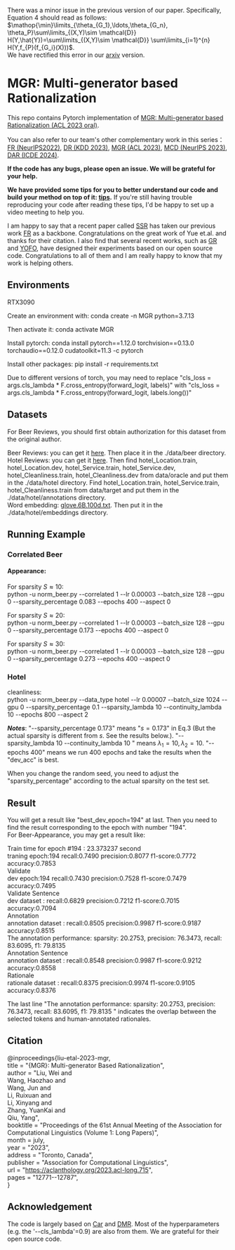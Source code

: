 There was a minor issue in the previous version of our paper. Specifically, Equation 4 should read as follows: $\mathop{\min}\limits_{\theta_{G_1},\ldots,\theta_{G_n}, \theta_P}\sum\limits_{(X,Y)\sim \mathcal{D}} H(Y,\hat{Y})=\sum\limits_{(X,Y)\sim \mathcal{D}} \sum\limits_{i=1}^{n} H(Y,f_{P}(f_{G_i}(X)))$.  
We have rectified this error in our [arxiv](https://arxiv.org/abs/2305.04492) version.

# MGR: Multi-generator based Rationalization   
This repo contains Pytorch implementation of [MGR: Multi-generator based Rationalization  (ACL 2023 oral)](https://github.com/jugechengzi/Rationalization-MGR/blob/main/acl2023.pdf).  

You can also refer to our team's other complementary work in this series：[FR (NeurIPS2022)](https://arxiv.org/abs/2209.08285), [DR (KDD 2023)](https://dl.acm.org/doi/abs/10.1145/3580305.3599299), [MGR (ACL 2023)](https://arxiv.org/abs/2305.04492), [MCD (NeurIPS 2023)](https://arxiv.org/abs/2309.13391), [DAR (ICDE 2024)](https://arxiv.org/abs/2312.04103).

**If the code has any bugs, please open an issue. We will be grateful for your help.**

**We have provided some tips for you to better understand our code and build your method on top of it: [tips](https://github.com/jugechengzi/Rationalization-MGR/blob/main/tips.pdf).** If you're still having trouble reproducing your code after reading these tips, I'd be happy to set up a video meeting to help you.

I am happy to say that a recent paper called [SSR](https://arxiv.org/abs/2403.07955) has taken our previous work [FR](https://github.com/jugechengzi/FR) as a backbone. Congratulations on the great work of Yue et.al. and thanks for their citation. I also find that several recent works, such as [GR](https://ojs.aaai.org/index.php/AAAI/article/download/29783/31352) and [YOFO](https://arxiv.org/abs/2311.02344), have designed their experiments based on our open source code. Congratulations to all of them and I am really happy to know that my work is helping others.



## Environments
RTX3090

Create an environment with: conda create -n MGR python=3.7.13

Then activate it: conda activate MGR

Install pytorch: conda install pytorch==1.12.0 torchvision==0.13.0 torchaudio==0.12.0 cudatoolkit=11.3 -c pytorch

Install other packages: pip install -r requirements.txt


Due to different versions of torch, you may need to replace "cls_loss = args.cls_lambda * F.cross_entropy(forward_logit, labels)" with "cls_loss = args.cls_lambda * F.cross_entropy(forward_logit, labels.long())"



## Datasets  
For Beer Reviews, you should first obtain authorization for this dataset from the original author.
 
Beer Reviews: you can get it [here](http://people.csail.mit.edu/taolei/beer/). Then place it in the ./data/beer directory.  
Hotel Reviews: you can get it [here](https://people.csail.mit.edu/yujia/files/r2a/data.zip). 
Then  find hotel_Location.train, hotel_Location.dev, hotel_Service.train, hotel_Service.dev, hotel_Cleanliness.train, hotel_Cleanliness.dev from data/oracle and put them in the ./data/hotel directory. 
Find hotel_Location.train, hotel_Service.train, hotel_Cleanliness.train from data/target and put them in the ./data/hotel/annotations directory.  
Word embedding: [glove.6B.100d.txt](https://nlp.stanford.edu/projects/glove/). Then put it in the ./data/hotel/embeddings directory.


## Running Example  
### Correlated Beer
#### Appearance:  
For sparsity $S\approx 10$:   
python -u norm_beer.py --correlated 1 --lr 0.00003 --batch_size 128 --gpu 0 --sparsity_percentage 0.083 --epochs 400 --aspect 0

For sparsity $S\approx 20$:   
python -u norm_beer.py --correlated 1 --lr 0.00003 --batch_size 128 --gpu 0 --sparsity_percentage 0.173 --epochs 400 --aspect 0

For sparsity $S\approx 30$:   
python -u norm_beer.py --correlated 1 --lr 0.00003 --batch_size 128 --gpu 0 --sparsity_percentage 0.273 --epochs 400 --aspect 0 

### Hotel  
cleanliness:  
python -u norm_beer.py --data_type hotel --lr 0.00007 --batch_size 1024 --gpu 0 --sparsity_percentage 0.1 --sparsity_lambda 10 --continuity_lambda 10 --epochs 800 --aspect 2


**_Notes_**: "--sparsity_percentage 0.173" means "$s=0.173$" in Eq.3 (But the actual sparsity is different from $s$. See the results below.). "--sparsity_lambda 10 --continuity_lambda 10 " means $\lambda_1=10, \lambda_2=10$. "--epochs 400" means we run 400 epochs and take the results when the "dev_acc" is best.  

When you change the random seed, you need to adjust the "sparsity_percentage" according to the actual sparsity on the test set.



## Result
You will get a result like "best_dev_epoch=194" at last. Then you need to find the result corresponding to the epoch with number "194".  
For Beer-Appearance, you may get a result like:  

Train time for epoch #194 : 23.373237 second  
traning epoch:194 recall:0.7490 precision:0.8077 f1-score:0.7772 accuracy:0.7853  
Validate  
dev epoch:194 recall:0.7430 precision:0.7528 f1-score:0.7479 accuracy:0.7495  
Validate Sentence  
dev dataset : recall:0.6829 precision:0.7212 f1-score:0.7015 accuracy:0.7094  
Annotation  
annotation dataset : recall:0.8505 precision:0.9987 f1-score:0.9187 accuracy:0.8515  
The annotation performance: sparsity: 20.2753, precision: 76.3473, recall: 83.6095, f1: 79.8135  
Annotation Sentence  
annotation dataset : recall:0.8548 precision:0.9987 f1-score:0.9212 accuracy:0.8558  
Rationale  
rationale dataset : recall:0.8375 precision:0.9974 f1-score:0.9105 accuracy:0.8376  

The last line "The annotation performance: sparsity: 20.2753, precision: 76.3473, recall: 83.6095, f1: 79.8135 " indicates the overlap between the selected tokens and human-annotated rationales. 


 ## Citation   
 @inproceedings{liu-etal-2023-mgr,  
    title = "{MGR}: Multi-generator Based Rationalization",  
    author = "Liu, Wei  and  
      Wang, Haozhao  and  
      Wang, Jun  and  
      Li, Ruixuan  and  
      Li, Xinyang  and  
      Zhang, YuanKai  and  
      Qiu, Yang",  
    booktitle = "Proceedings of the 61st Annual Meeting of the Association for Computational Linguistics (Volume 1: Long Papers)",  
    month = july,  
    year = "2023",  
    address = "Toronto, Canada",  
    publisher = "Association for Computational Linguistics",  
    url = "https://aclanthology.org/2023.acl-long.715",  
    pages = "12771--12787",  
}  


## Acknowledgement

The code is largely based on [Car](https://github.com/code-terminator/classwise_rationale) and [DMR](https://github.com/kochsnow/distribution-matching-rationality). Most of the hyperparameters (e.g. the '--cls_lambda'=0.9) are also from them. We are grateful for their open source code.

